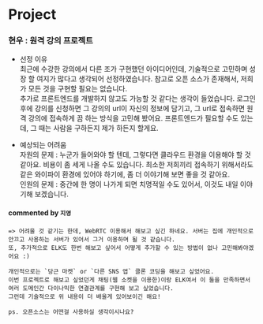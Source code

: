 # Project

### 현우 : 원격 강의 프로젝트
- 선정 이유  
최근에 수강한 강의에서 다른 조가 구현했던 아이디어인데, 기술적으로 고민하며 성장 할 여지가 많다고 생각되어 선정하였습니다. 
참고로 오픈 소스가 존재해서, 저희가 모든 것을 구현할 필요는 없습니다.  
추가로 프론트엔드를 개발하지 않고도 가능할 것 같다는 생각이 들었습니다.
로그인 후에 강의를 신청하면 그 강의의 url이 자신의 정보에 담기고, 그 url로 접속하면 원격 강의에 접속하게 끔 하는 방식을 고민해 봤어요.
프론트엔드가 필요할 수도 있는데, 그 때는 사람을 구하든지 제가 하든지 할게요.

- 예상되는 어려움  
자원의 문제 : 누군가 들어와야 할 텐데, 그렇다면 클라우드 환경을 이용해야 할 것 같아요. 비용이 좀 세게 나올 수도 있습니다.
최소한 저희끼리 접속하기 위해서라도 같은 와이파이 환경에 있어야 하기에, 좀 더 이야기해 보면 좋을 것 같아요.  <br>
인원의 문제 : 중간에 한 명이 나가게 되면 치명적일 수도 있어서, 이것도 내일 이야기해 보겠습니다.

#### commented by `지영`
```
=> 어려울 것 같기는 한데, WebRTC 이용해서 해보고 싶긴 하네요. 서버는 집에 개인적으로 안끄고 사용하는 서버가 있어서 그거 이용하며 될 것 같습니다.
또, 추가적으로 ELK도 한번 해보고 싶어서 어떻게 추가할 수 있는 방법이 없나 고민해봐야겠어요 :) 

개인적으로는 `당근 마켓` or `다른 SNS 앱` 클론 코딩을 해보고 싶었어요. 
이번 프로젝트로 해보고 싶었던게 채팅(웹 소켓을 이용한)이랑 ELK여서 이 둘을 만족하면서 여러 도메인간 다이나믹한 연결관계를 구현해 보고 싶었습니다.
그런데 기술적으로 위 내용이 더 배울게 있어보이긴 해요!

ps. 오픈소스는 어떤걸 사용하실 생각이시나요?
```

